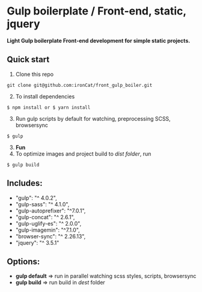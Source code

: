 # Gulp boilerplate / Front-end, static, jquery

**Light Gulp boilerplate Front-end development for simple static projects.**

## Quick start

1. Clone this repo
  ```shell
  git clone git@github.com:ironCat/front_gulp_boiler.git
  ```
2. To install dependencies
  ```shell
  $ npm install or $ yarn install
  ```
3. Run gulp scripts by default for watching, preprocessing SCSS, browsersync
  ```shell
  $ gulp
  ```
3. **Fun**
4. To optimize images and project build to _dist folder_, run
  ```shell
  $ gulp build
  ```

## Includes:
- "gulp": "^ 4.0.2",
- "gulp-sass": "^ 4.1.0",
- "gulp-autoprefixer": "^7.0.1",
- "gulp-concat": "^ 2.6.1",
- "gulp-uglify-es": "^ 2.0.0",
- "gulp-imagemin": "^7.1.0",
- "browser-sync": "^ 2.26.13",
- "jquery": "^ 3.5.1"

## Options:

- **gulp default** => run in parallel watching scss styles, scripts, browsersync
- **gulp build** => run build in _dest_ folder